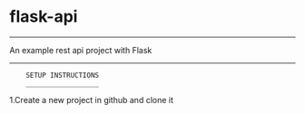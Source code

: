 # flask-api
***************************************
An example rest api project with Flask
***************************************

        SETUP INSTRUCTIONS
        __________________
1.Create a new project in github and clone it

